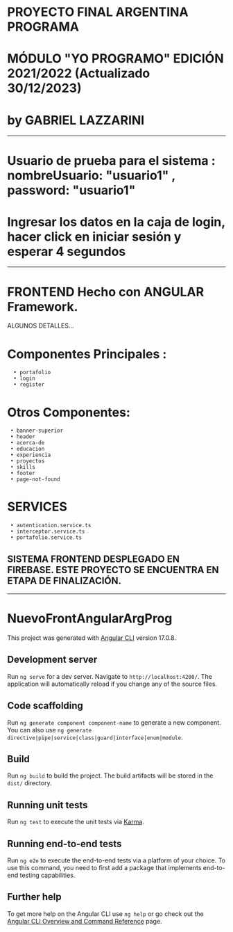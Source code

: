 # PROYECTO FINAL ARGENTINA PROGRAMA
# MÓDULO "YO PROGRAMO" EDICIÓN 2021/2022 (Actualizado 30/12/2023)
# by GABRIEL LAZZARINI
______________________________________________________
# Usuario de prueba para el sistema : nombreUsuario: "usuario1" , password: "usuario1"  
# Ingresar los datos en la caja de login, hacer click en iniciar sesión y esperar 4 segundos 
______________________________________________________

# FRONTEND Hecho con ANGULAR Framework.

ALGUNOS DETALLES...

# Componentes Principales : 
      • portafolio
      • login
      • register
      
# Otros Componentes:
     • banner-superior
     • header
     • acerca-de
     • educacion
     • experiencia
     • proyectos
     • skills
     • footer
     • page-not-found
     
# SERVICES 
     • autentication.service.ts
     • interceptor.service.ts
     • portafolio.service.ts       


  SISTEMA FRONTEND DESPLEGADO EN FIREBASE.
  ESTE PROYECTO SE ENCUENTRA EN ETAPA DE FINALIZACIÓN.
--------------------------------------------------------------------------------------------------------
--------------------------------------------------------------------------------------------------------


# NuevoFrontAngularArgProg

This project was generated with [Angular CLI](https://github.com/angular/angular-cli) version 17.0.8.

## Development server

Run `ng serve` for a dev server. Navigate to `http://localhost:4200/`. The application will automatically reload if you change any of the source files.

## Code scaffolding

Run `ng generate component component-name` to generate a new component. You can also use `ng generate directive|pipe|service|class|guard|interface|enum|module`.

## Build

Run `ng build` to build the project. The build artifacts will be stored in the `dist/` directory.

## Running unit tests

Run `ng test` to execute the unit tests via [Karma](https://karma-runner.github.io).

## Running end-to-end tests

Run `ng e2e` to execute the end-to-end tests via a platform of your choice. To use this command, you need to first add a package that implements end-to-end testing capabilities.

## Further help

To get more help on the Angular CLI use `ng help` or go check out the [Angular CLI Overview and Command Reference](https://angular.io/cli) page.
